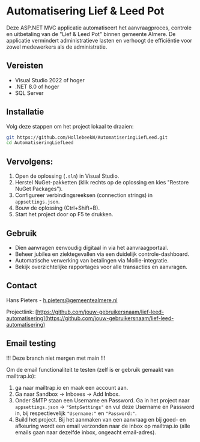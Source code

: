 # Automatisering Lief & Leed Pot

Deze ASP.NET MVC applicatie automatiseert het aanvraagproces, controle en uitbetaling van de "Lief & Leed Pot" binnen gemeente Almere. De applicatie vermindert administratieve lasten en verhoogt de efficiëntie voor zowel medewerkers als de administratie.

## Vereisten

- Visual Studio 2022 of hoger
- .NET 8.0 of hoger
- SQL Server

## Installatie

Volg deze stappen om het project lokaal te draaien:

```bash
git https://github.com/HollebeekW/AutomatiseringLiefLeed.git
cd AutomatiseringLiefLeed
```

## Vervolgens:

1. Open de oplossing (`.sln`) in Visual Studio.
2. Herstel NuGet-pakketten (klik rechts op de oplossing en kies "Restore NuGet Packages").
3. Configureer verbindingsreeksen (connection strings) in `appsettings.json`.
4. Bouw de oplossing (Ctrl+Shift+B).
5. Start het project door op F5 te drukken.

## Gebruik

- Dien aanvragen eenvoudig digitaal in via het aanvraagportaal.
- Beheer jubilea en ziektegevallen via een duidelijk controle-dashboard.
- Automatische verwerking van betalingen via Mollie-integratie.
- Bekijk overzichtelijke rapportages voor alle transacties en aanvragen.

## Contact

Hans Pieters - [h.pieters@gemeentealmere.nl](mailto:h.pieters@gemeentealmere.nl)

Projectlink: [https://github.com/jouw-gebruikersnaam/lief-leed-automatisering](https://github.com/jouw-gebruikersnaam/lief-leed-automatisering)

## Email testing
!!! Deze branch niet mergen met main !!!

Om de email functionaliteit te testen (zelf is er gebruik gemaakt van mailtrap.io):
1. ga naar mailtrap.io en maak een account aan.
2. Ga naar Sandbox -> Inboxes -> Add Inbox.
3. Onder SMTP staan een Username en Password. Ga in het project naar `appsettings.json` -> `"SmtpSettings"` en vul deze Username en Password in, bij respectievelijk `"Username:"` en `"Password:"`.
4. Build het project. Bij het aanmaken van een aanvraag en bij goed- en afkeuring wordt een email verzonden naar de inbox op mailtrap.io (alle emails gaan naar dezelfde inbox, ongeacht email-adres).
